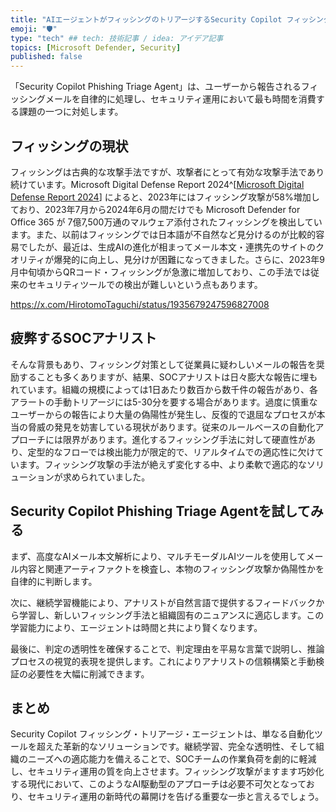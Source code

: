 ```yaml
---
title: "AIエージェントがフィッシングのトリアージするSecurity Copilot フィッシングトリアージエージェント"
emoji: "🛡" 
type: "tech" ## tech: 技術記事 / idea: アイデア記事
topics: [Microsoft Defender, Security] 
published: false
---
```


「Security Copilot Phishing Triage Agent」は、ユーザーから報告されるフィッシングメールを自律的に処理し、セキュリティ運用において最も時間を消費する課題の一つに対処します。

## フィッシングの現状

フィッシングは古典的な攻撃手法ですが、攻撃者にとって有効な攻撃手法であり続けています。Microsoft Digital Defense Report 2024^[[Microsoft Digital Defense Report 2024](https://www.microsoft.com/en-us/security/security-insider/threat-landscape/microsoft-digital-defense-report-2024?msockid=0d4bd66716e762e62137c358170d6324)] によると、2023年にはフィッシング攻撃が58%増加しており、2023年7月から2024年6月の間だけでも Microsoft Defender for Office 365 が 7億7,500万通のマルウェア添付されたフィッシングを検出しています。また、以前はフィッシングでは日本語が不自然など見分けるのが比較的容易でしたが、最近は、生成AIの進化が相まってメール本文・連携先のサイトのクオリティが爆発的に向上し、見分けが困難になってきました。さらに、2023年9月中旬頃からQRコード・フィッシングが急激に増加しており、この手法では従来のセキュリティツールでの検出が難しいという点もあります。

https://x.com/HirotomoTaguchi/status/1935679247596827008

## 疲弊するSOCアナリスト

そんな背景もあり、フィッシング対策として従業員に疑わしいメールの報告を奨励することも多くありますが、結果、SOCアナリストは日々膨大な報告に埋もれています。組織の規模によっては1日あたり数百から数千件の報告があり、各アラートの手動トリアージには5-30分を要する場合があります。過度に慎重なユーザーからの報告により大量の偽陽性が発生し、反復的で退屈なプロセスが本当の脅威の発見を妨害している現状があります。従来のルールベースの自動化アプローチには限界があります。進化するフィッシング手法に対して硬直性があり、定型的なフローでは検出能力が限定的で、リアルタイムでの適応性に欠けています。フィッシング攻撃の手法が絶えず変化する中、より柔軟で適応的なソリューションが求められていました。

## Security Copilot Phishing Triage Agentを試してみる

まず、高度なAIメール本文解析により、マルチモーダルAIツールを使用してメール内容と関連アーティファクトを検査し、本物のフィッシング攻撃か偽陽性かを自律的に判断します。

次に、継続学習機能により、アナリストが自然言語で提供するフィードバックから学習し、新しいフィッシング手法と組織固有のニュアンスに適応します。この学習能力により、エージェントは時間と共により賢くなります。

最後に、判定の透明性を確保することで、判定理由を平易な言葉で説明し、推論プロセスの視覚的表現を提供します。これによりアナリストの信頼構築と手動検証の必要性を大幅に削減できます。

## まとめ

Security Copilot フィッシング・トリアージ・エージェントは、単なる自動化ツールを超えた革新的なソリューションです。継続学習、完全な透明性、そして組織のニーズへの適応能力を備えることで、SOCチームの作業負荷を劇的に軽減し、セキュリティ運用の質を向上させます。フィッシング攻撃がますます巧妙化する現代において、このようなAI駆動型のアプローチは必要不可欠となっており、セキュリティ運用の新時代の幕開けを告げる重要な一歩と言えるでしょう。
